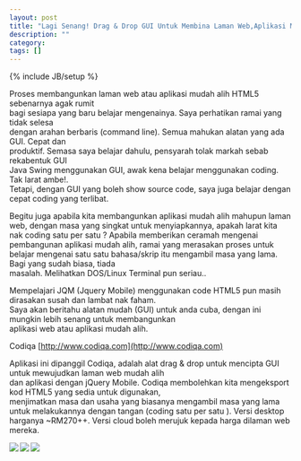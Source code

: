 ```yaml
---
layout: post
title: "Lagi Senang! Drag & Drop GUI Untuk Membina Laman Web,Aplikasi Mudah Alih HTML5"
description: ""
category: 
tags: []
---
```

{% include JB/setup %}

Proses membangunkan laman web atau aplikasi mudah alih HTML5 sebenarnya agak rumit  
bagi sesiapa yang baru belajar mengenainya. Saya perhatikan ramai yang tidak selesa  
dengan arahan berbaris (command line). Semua mahukan alatan yang ada GUI. Cepat dan  
produktif. Semasa saya belajar dahulu, pensyarah tolak markah sebab rekabentuk GUI  
Java Swing menggunakan GUI, awak kena belajar menggunakan coding. Tak larat ambe!.  
Tetapi, dengan GUI yang boleh show source code, saya juga belajar dengan cepat coding yang terlibat.  

<!-- more -->

Begitu juga apabila kita membangunkan aplikasi mudah alih mahupun laman web, dengan masa
yang singkat untuk menyiapkannya, apakah larat kita nak coding satu per satu ?  Apabila 
memberikan ceramah mengenai pembangunan aplikasi mudah alih, ramai yang merasakan proses untuk  
belajar mengenai satu satu bahasa/skrip itu mengambil masa yang lama. Bagi yang sudah biasa, tiada  
masalah. Melihatkan DOS/Linux Terminal pun seriau..

Mempelajari JQM (Jquery Mobile) menggunakan code HTML5 pun masih dirasakan susah dan lambat nak faham.  
Saya akan beritahu alatan mudah (GUI) untuk anda cuba, dengan ini mungkin lebih senang untuk membangunkan  
aplikasi web atau aplikasi mudah alih.

Codiqa [http://www.codiqa.com](http://www.codiqa.com)

Aplikasi ini dipanggil Codiqa, adalah alat drag & drop untuk mencipta GUI  untuk mewujudkan laman web mudah alih  
dan aplikasi dengan jQuery Mobile. Codiqa membolehkan kita mengeksport kod HTML5 yang sedia untuk digunakan,  
menjimatkan masa dan usaha yang biasanya mengambil masa yang lama untuk melakukannya dengan tangan (coding satu per satu ). Versi desktop harganya ~RM270++. Versi cloud boleh merujuk kepada harga dilaman web mereka. 

<img src="{{ASSET_PATH}}/images/1codiqa.png" align="left"/>  

<img src="{{ASSET_PATH}}/images/2codiqa.png" align="left"/>  

<img src="{{ASSET_PATH}}/images/3codiqa.png" align="left"/>

